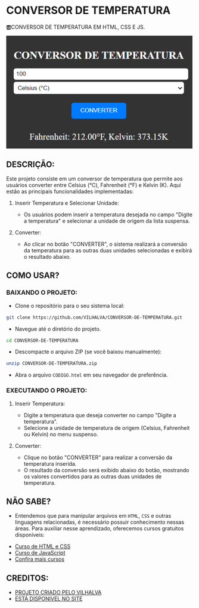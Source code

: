 # CONVERSOR DE TEMPERATURA
🆎CONVERSOR DE TEMPERATURA EM HTML, CSS E JS.

<img src="FOTO.png" align="center" width="500"> <br>

## DESCRIÇÃO:
Este projeto consiste em um conversor de temperatura que permite aos usuários converter entre Celsius (°C), Fahrenheit (°F) e Kelvin (K). Aqui estão as principais funcionalidades implementadas:

1. Inserir Temperatura e Selecionar Unidade:
   - Os usuários podem inserir a temperatura desejada no campo "Digite a temperatura" e selecionar a unidade de origem da lista suspensa.

2. Converter:
   - Ao clicar no botão "CONVERTER", o sistema realizará a conversão da temperatura para as outras duas unidades selecionadas e exibirá o resultado abaixo.

## COMO USAR?
### BAIXANDO O PROJETO:
* Clone o repositório para o seu sistema local:

```bash
git clone https://github.com/VILHALVA/CONVERSOR-DE-TEMPERATURA.git
```

* Navegue até o diretório do projeto.

```bash
cd CONVERSOR-DE-TEMPERATURA
```

* Descompacte o arquivo ZIP (se você baixou manualmente):

```bash
unzip CONVERSOR-DE-TEMPERATURA.zip
```

* Abra o arquivo `CODIGO.html` em seu navegador de preferência.

### EXECUTANDO O PROJETO:
1. Inserir Temperatura:
   - Digite a temperatura que deseja converter no campo "Digite a temperatura".
   - Selecione a unidade de temperatura de origem (Celsius, Fahrenheit ou Kelvin) no menu suspenso.

2. Converter:
   - Clique no botão "CONVERTER" para realizar a conversão da temperatura inserida.
   - O resultado da conversão será exibido abaixo do botão, mostrando os valores convertidos para as outras duas unidades de temperatura.
   
## NÃO SABE?
- Entendemos que para manipular arquivos em `HTML`, `CSS` e outras linguagens relacionadas, é necessário possuir conhecimento nessas áreas. Para auxiliar nesse aprendizado, oferecemos cursos gratuitos disponíveis:
* [Curso de HTML e CSS](https://github.com/VILHALVA/CURSO-DE-HTML-E-CSS)
* [Curso de JavaScript](https://github.com/VILHALVA/CURSO-DE-JAVASCRIPT)
* [Confira mais cursos](https://github.com/VILHALVA?tab=repositories&q=+topic:CURSO)

## CREDITOS:
- [PROJETO CRIADO PELO VILHALVA](https://github.com/VILHALVA)
- [ESTÁ DISPONIVEL NO SITE](https://vilhalva.github.io/STYLER/STYLER.html)

